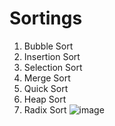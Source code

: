 # Sortings
1) Bubble Sort
2) Insertion Sort
3) Selection Sort
4) Merge Sort
5) Quick Sort
6) Heap Sort
7) Radix Sort
![image](https://user-images.githubusercontent.com/98468952/229577355-ba5ecd2d-222f-42b7-8153-82727bd260f9.png)
